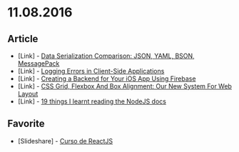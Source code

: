 # 11.08.2016

## Article

- \[Link\] - [Data Serialization Comparison: JSON, YAML, BSON, MessagePack](https://www.sitepoint.com/data-serialization-comparison-json-yaml-bson-messagepack/)
- \[Link\] - [Logging Errors in Client-Side Applications](https://www.sitepoint.com/logging-errors-client-side-apps/)
- \[Link\] - [Creating a Backend for Your iOS App Using Firebase](https://www.sitepoint.com/creating-a-firebase-backend-for-ios-app/)
- \[Link\] - [CSS Grid, Flexbox And Box Alignment: Our New System For Web Layout](https://www.smashingmagazine.com/2016/11/css-grids-flexbox-and-box-alignment-our-new-system-for-web-layout/)
- \[Link\] - [19 things I learnt reading the NodeJS docs](https://hackernoon.com/19-things-i-learnt-reading-the-nodejs-docs-8a2dcc7f307f#.c334abjq4)

## Favorite

- \[Slideshare\] - [Curso de ReactJS](http://pt.slideshare.net/GustavoLopes4/curso-de-reactjs)

